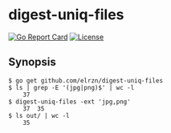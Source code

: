 # digest-uniq-files

[![Go Report Card](https://goreportcard.com/badge/github.com/elrzn/digest-uniq-files)](https://goreportcard.com/report/github.com/elrzn/digest-uniq-files)
[![License](https://img.shields.io/github/license/elrzn/digest-uniq-files.svg)](https://github.com/elrzn/digest-uniq-files/blob/master/LICENSE)

## Synopsis

    $ go get github.com/elrzn/digest-uniq-files
    $ ls | grep -E '(jpg|png)$' | wc -l
        37
    $ digest-uniq-files -ext 'jpg,png'
        37  35
    $ ls out/ | wc -l
        35